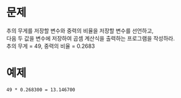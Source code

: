 # 문제
추의 무게를 저장할 변수와 중력의 비율을 저장할 변수를 선언하고,   
다음 두 값을 변수에 저장하여 곱셈 계산식을 출력하는 프로그램을 작성하라.   
추의 무게 = 49, 중력의 비율 = 0.2683

# 예제
```
49 * 0.268300 = 13.146700
```
